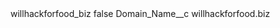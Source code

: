 <?xml version="1.0" encoding="UTF-8"?>
<CustomMetadata xmlns="http://soap.sforce.com/2006/04/metadata" xmlns:xsi="http://www.w3.org/2001/XMLSchema-instance" xmlns:xsd="http://www.w3.org/2001/XMLSchema">
    <label>willhackforfood_biz</label>
    <protected>false</protected>
    <values>
        <field>Domain_Name__c</field>
        <value xsi:type="xsd:string">willhackforfood.biz</value>
    </values>
</CustomMetadata>
